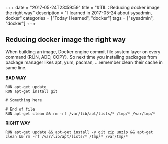 +++
date = "2017-05-24T23:59:59"
title = "#TIL : Reducing docker image the right way"
description = "I learned in 2017-05-24 about sysadmin, docker"
categories = ["Today I learned", "docker"]
tags = ["sysadmin", "docker"]
+++



## Reducing docker image the right way

When building an image, Docker engine commit file system layer on every command (RUN, ADD, COPY). So next time you installing packages from package manager likes apt, yum, pacman, ...remember clean their cache in same line.

**BAD WAY**

```
RUN apt-get update
RUN apt-get install git

# Something here

# End of file
RUN apt-get clean && rm -rf /var/lib/apt/lists/* /tmp/* /var/tmp/*
```

**RIGHT WAY**

```
RUN apt-get update && apt-get install -y git zip unzip && apt-get clean && rm -rf /var/lib/apt/lists/* /tmp/* /var/tmp/*
```
